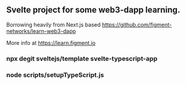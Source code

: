 ## Svelte project for some web3-dapp learning.

Borrowing heavily from Next.js based
https://github.com/figment-networks/learn-web3-dapp

More info at
https://learn.figment.io


### npx degit sveltejs/template svelte-typescript-app
### node scripts/setupTypeScript.js